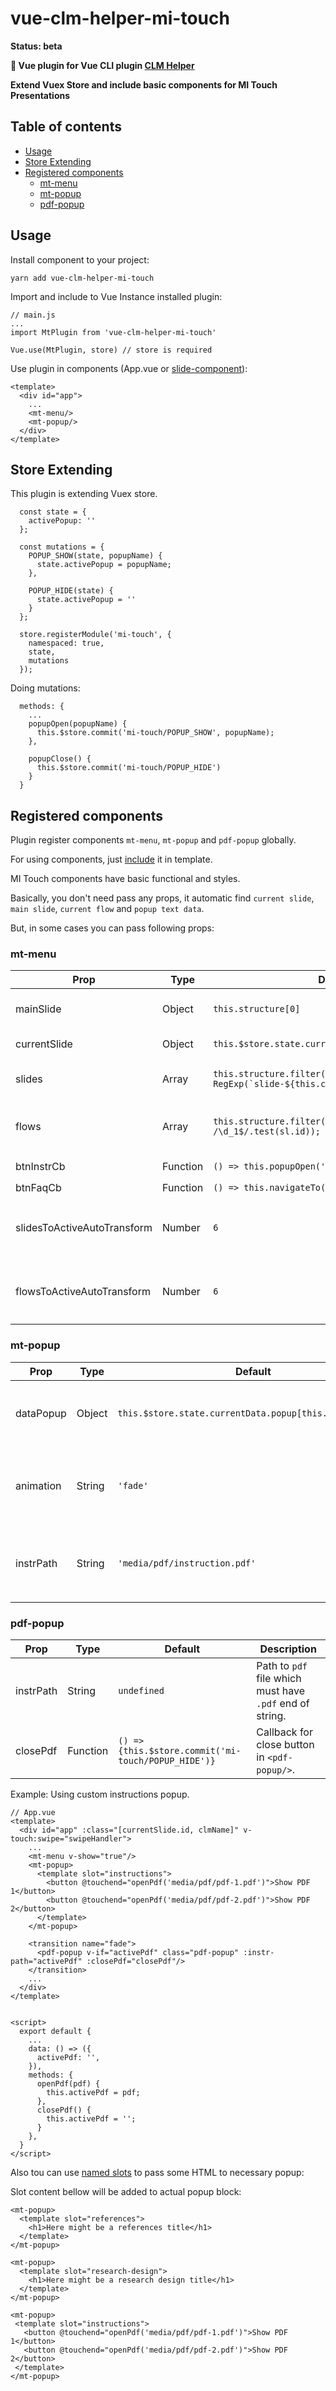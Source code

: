 # vue-clm-helper-mi-touch

**Status: beta** 

**:baby_chick: Vue plugin for Vue CLI plugin [CLM Helper](https://github.com/serhiichuk/vue-cli-plugin-clm-helper)**

**Extend Vuex Store and include basic components for MI Touch Presentations**

## Table of contents

- [Usage](#usage)
- [Store Extending](#store-extending)
- [Registered components](#registered-components)
  - [mt-menu](#mt-menu)
  - [mt-popup](#mt-popup)
  - [pdf-popup](#pdf-popup)

## Usage
Install component to your project:
```
yarn add vue-clm-helper-mi-touch
```

Import and include to Vue Instance installed plugin:
```
// main.js
...
import MtPlugin from 'vue-clm-helper-mi-touch'

Vue.use(MtPlugin, store) // store is required
```

Use plugin in components (App.vue or [slide-component](https://github.com/serhiichuk/vue-cli-plugin-clm-helper#slide-component)):
```
<template>
  <div id="app">
    ...
    <mt-menu/>    
    <mt-popup/> 
  </div>
</template>
```

## Store Extending

This plugin is extending Vuex store.

```
  const state = {
    activePopup: ''
  };

  const mutations = {
    POPUP_SHOW(state, popupName) {
      state.activePopup = popupName;
    },

    POPUP_HIDE(state) {
      state.activePopup = ''
    }
  };

  store.registerModule('mi-touch', {
    namespaced: true,
    state,
    mutations
  });
```

Doing mutations:

```
  methods: {
    ...
    popupOpen(popupName) {
      this.$store.commit('mi-touch/POPUP_SHOW', popupName);
    },
    
    popupClose() {
      this.$store.commit('mi-touch/POPUP_HIDE')
    }
  }
```


## Registered components

Plugin register components `mt-menu`, `mt-popup` and `pdf-popup` globally.

For using components, just [include](#usage) it in template.

MI Touch components have basic functional and styles.

Basically, you don't need pass any props, it automatic find `current slide`, `main slide`, `current flow` and `popup text data`.

But, in some cases you can pass following props:

### mt-menu

Prop | Type | Default | Description
  --- | --- | --- |---
  mainSlide | Object | `this.structure[0]` | First slide in [structure](#https://github.com/serhiichuk/vue-cli-plugin-clm-helper#structure). Must have following keys: `id`, `path`, `name`.
  currentSlide | Object | `this.$store.state.currentSlide` | Object with following keys: `id`, `path`, `name`.
  slides | Array | ``this.structure.filter(sl => new RegExp(`slide-${this.currentFlow}`).test(sl.id))`` | Filtered slides from current flow name, will rendering in top list in menu. 
  flows | Array | `this.structure.filter(sl => /\d_1$/.test(sl.id));` | Filtered slides from each first slide in each flow, will rendering in bottom list in menu. 
  btnInstrCb | Function | `() => this.popupOpen('instructions')` | Callback for `Instructions button` 
  btnFaqCb | Function | `() => this.navigateTo('slide-faq')` | Callback for `FAQ button` 
  slidesToActiveAutoTransform | Number | `6` | If `slidesToActiveAutoTransform` >= `slides.length` then current slide list item will be moved to left side.
  flowsToActiveAutoTransform | Number | `6` | If `flowsToActiveAutoTransform` >= `flows.length` then current slide list item will be moved to left side.

### mt-popup

Prop | Type | Default | Description
  --- | --- | --- |---
  dataPopup | Object | `this.$store.state.currentData.popup[this.activePopup]` | Object with text data. Popup DOM three will render with [vue-json-to-html](#https://github.com/serhiichuk/vue-json-to-html) 
  animation | String | `'fade'` | Name for [transition wrapper component](https://vuejs.org/v2/guide/transitions.html#Transitioning-Single-Elements-Components). Don't forget to describe custom transition classes
  instrPath | String | `'media/pdf/instruction.pdf'` | Path to `pdf` file which will open after click on `Instruction Button`, file must contain in `public/${instrPath}`

### pdf-popup

Prop | Type | Default | Description
  --- | --- | --- |---
instrPath | String | `undefined` | Path to `pdf` file which must have `.pdf` end of string.
closePdf | Function | `() => {this.$store.commit('mi-touch/POPUP_HIDE')}` | Callback for close button in `<pdf-popup/>`. 

Example: Using custom instructions popup.

```
// App.vue
<template>
  <div id="app" :class="[currentSlide.id, clmName]" v-touch:swipe="swipeHandler">
    ...
    <mt-menu v-show="true"/>
    <mt-popup>
      <template slot="instructions">
        <button @touchend="openPdf('media/pdf/pdf-1.pdf')">Show PDF 1</button>
        <button @touchend="openPdf('media/pdf/pdf-2.pdf')">Show PDF 2</button>
      </template>
    </mt-popup>

    <transition name="fade">
      <pdf-popup v-if="activePdf" class="pdf-popup" :instr-path="activePdf" :closePdf="closePdf"/>
    </transition>
    ...
  </div>
</template>


<script>
  export default {
    ...
    data: () => ({
      activePdf: '',
    }),
    methods: {
      openPdf(pdf) {
        this.activePdf = pdf;
      },
      closePdf() {
        this.activePdf = '';
      }
    },
  }
</script>
```

Also tou can use [named slots](https://vuejs.org/v2/guide/components-slots.html#Named-Slots) to pass some HTML to necessary popup:

Slot content bellow will be added to actual popup block:
```
<mt-popup>
  <template slot="references">
    <h1>Here might be a references title</h1>
  </template>
</mt-popup>
```

```
<mt-popup>
  <template slot="research-design">
    <h1>Here might be a research design title</h1>
  </template>
</mt-popup>
```

```
<mt-popup>
 <template slot="instructions">
   <button @touchend="openPdf('media/pdf/pdf-1.pdf')">Show PDF 1</button>
   <button @touchend="openPdf('media/pdf/pdf-2.pdf')">Show PDF 2</button>
 </template>
</mt-popup>
```

